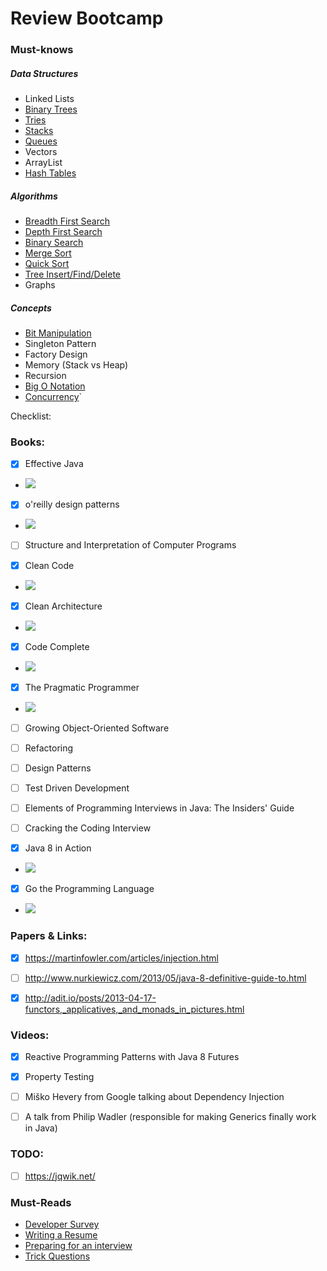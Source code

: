 # Review Bootcamp

### Must-knows
##### Data Structures
- Linked Lists
- [Binary Trees](https://github.com/mel3kings/review-bootcamp/blob/master/algorithm/src/main/algorithm/datastructures/BinarySearchTree.java)
- [Tries](https://github.com/mel3kings/review-bootcamp/blob/master/algorithm/src/main/algorithm/datastructures/Trie.java)
- [Stacks](https://github.com/mel3kings/review-bootcamp/blob/master/algorithm/src/main/algorithm/datastructures/Stack.java)
- [Queues](https://github.com/mel3kings/review-bootcamp/blob/master/algorithm/src/main/algorithm/datastructures/Queue.java)
- Vectors
- ArrayList
- [Hash Tables](https://github.com/mel3kings/review-bootcamp/blob/master/algorithm/src/main/algorithm/datastructures/HashTable.java)

##### Algorithms
- [Breadth First Search](https://github.com/mel3kings/review-bootcamp/blob/master/algorithm/src/main/algorithm/BreadthFirst.java)
- [Depth First Search](https://github.com/mel3kings/review-bootcamp/blob/master/algorithm/src/main/algorithm/DepthFirst.java)
- [Binary Search](https://github.com/mel3kings/review-bootcamp/blob/master/algorithm/src/main/algorithm/BinarySearch.java)
- [Merge Sort](https://github.com/mel3kings/review-bootcamp/blob/master/algorithm/src/main/algorithm/MergeSortAlgo.java)
- [Quick Sort](https://github.com/mel3kings/review-bootcamp/blob/master/algorithm/src/main/algorithm/QuickSortAlgo.java)
- [Tree Insert/Find/Delete](https://github.com/mel3kings/review-bootcamp/blob/master/algorithm/src/main/algorithm/datastructures/BinarySearchTree.java)
- Graphs

##### Concepts
- [Bit Manipulation](https://github.com/mel3kings/review-bootcamp/blob/master/algorithm/src/main/bitwise/BitOperators.java)
- Singleton Pattern
- Factory Design
- Memory (Stack vs Heap)
- Recursion
- [Big O Notation](http://sysdotoutdotprint.com/technologies/algorithms/59)
- [Concurrency](https://github.com/mel3kings/review-bootcamp/tree/master/concurrency/src/threads)`


Checklist:

### Books:

 - [X]  Effective Java 
 
 - ![](https://github.com/mel3kings/review-bootcamp/blob/master/effective-java.jpeg)
  
 - [X] o'reilly design patterns
 
 - ![](https://github.com/mel3kings/review-bootcamp/blob/master/design-patterns.jpeg)

 - [ ] Structure and Interpretation of Computer Programs
 
 - [X] Clean Code
 
 - ![](https://github.com/mel3kings/review-bootcamp/blob/master/clean_code.jpeg)
 
 - [X] Clean Architecture
 
 - ![](https://github.com/mel3kings/review-bootcamp/blob/master/clean_architecture.jpeg)
  
 - [X] Code Complete   
 
 - ![](https://github.com/mel3kings/review-bootcamp/blob/master/code_complete.jpeg)
  
 - [X] The Pragmatic Programmer
 
 - ![](https://github.com/mel3kings/review-bootcamp/blob/master/pragmatic_programmer.jpeg)
  
 - [ ] Growing Object-Oriented Software
 
 - [ ] Refactoring
 
 - [ ] Design Patterns
 
 - [ ] Test Driven Development
 
 - [ ] Elements of Programming Interviews in Java: The Insiders' Guide
 
 - [ ] Cracking the Coding Interview
 
 - [X] Java 8 in Action
 
 - ![](https://github.com/mel3kings/review-bootcamp/blob/master/java-8.jpeg)
  
 - [X] Go the Programming Language
 
 - ![](https://github.com/mel3kings/review-bootcamp/blob/master/GoProgrammingLanguage.jpeg)
 
 
### Papers & Links:
 - [x] https://martinfowler.com/articles/injection.html
 
 - [ ] http://www.nurkiewicz.com/2013/05/java-8-definitive-guide-to.html
 
 - [x] http://adit.io/posts/2013-04-17-functors,_applicatives,_and_monads_in_pictures.html

### Videos:

 - [X] Reactive Programming Patterns with Java 8 Futures 
 
 - [X] Property Testing
 
 - [ ] Miško Hevery from Google talking about Dependency Injection
 
 - [ ] A talk from Philip Wadler (responsible for making Generics finally work in Java)

### TODO:
- [ ] https://jqwik.net/

### Must-Reads
- [Developer Survey](https://insights.stackoverflow.com/survey/2018/?utm_source=Iterable&utm_medium=email&utm_campaign=dev-survey-2018-promotion)
- [Writing a Resume](http://steve-yegge.blogspot.com/2007_09_01_archive.html)
- [Preparing for an interview](http://steve-yegge.blogspot.com/2008/03/get-that-job-at-google.html)
- [Trick Questions](https://www.toptal.com/java/interview-questions)
